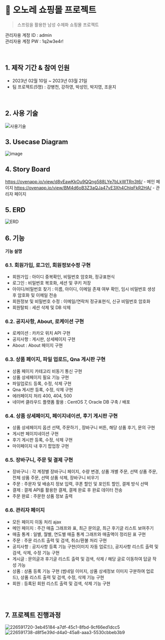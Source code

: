 # :pushpin: 오노레 쇼핑몰 프로젝트
>스프링을 활용한 남성 수제화 쇼핑몰 프로젝트

관리자용 계정 ID : admin
</br>
관리자용 계정 PW : 1q2w3e4r!

</br>

## 1. 제작 기간 & 참여 인원
- 2023년 02월 10일 ~ 2023년 03월 21일
- 팀 프로젝트(5명) : 강병천, 강하영, 박성민, 박지영, 조윤지
</br>

## 2. 사용 기술
![사용기술](https://user-images.githubusercontent.com/114713801/226496252-a55c3ce5-4c9b-4da1-9c2d-58bbcb974bbc.png)
</br>

## 3. Usecase Diagram
![image](https://user-images.githubusercontent.com/118063903/218922203-fb179f0b-58ae-49ad-a4a4-7a5bae93c799.png)
</br>

## 4. Story Board
  https://ovenapp.io/view/d8vEawKkOu9QQng588LYe7bLkWTRn3t6/ - 메인 페이지
  https://ovenapp.io/view/BM4d6oB3Z3aQJa47vE3Xh4ChlqFkR2HA/ - 관리자 페이지
</br>

## 5. ERD 
![ERD](https://user-images.githubusercontent.com/114713801/226496272-330dd99d-7f66-4dd2-9799-dd183744835b.png)
</br>

## 6. 기능
<summary><b>기능 설명</b></summary>

### 6.1. 회원가입, 로그인, 회원정보수정 구현
  - 회원가입 : 아이디 중복확인, 비밀번호 암호화, 정규표현식
  - 로그인 : 비밀번호 복호화, 세션 및 쿠키 저장
  - 아이디/비밀번호 찾기 : 이름, 아이디, 이메일 존재 여부 확인, 임시 비밀번호 생성 후 암호화 및 이메일 전송
  - 회원정보 및 비밀번호 수정 : 이메일/연락처 정규표현식, 신규 비밀번호 암호화
  - 회원탈퇴 : 세션 삭제 및 DB 삭제

### 6.2. 공지사항, About, 로케이션 구현
  - 로케이션 : 카카오 위치 API 구현 
  - 공지사항 : 게시판, 상세페이지 구현
  - About : About 페이지 구현
 
### 6.3. 상품 페이지, 파일 업로드, Qna 게시판 구현
  - 상품 페이지 카테고리 비동기 통신 구현
  - 상품 상세페이지 필요 기능 구현
  - 파일업로드 등록, 수정, 삭제 구현
  - Qna 게시판 등록, 수정, 삭제 구현
  - 에러페이지 처리 400, 404, 500
  - 네이버 클라우드 플랫폼 활용 : CentOS 7, Oracle DB 구축 / 배포
 
### 6.4. 상품 상세페이지, 페이지네이션, 후기 게시판 구현
  - 상품 상세페이지 옵션 선택, 주문하기 , 장바구니 버튼, 해당 상품 후기, 문의 구현
  - 게시판 페이지네이션 구현
  - 후기 게시판 등록, 수정, 삭제 구현
  - 마이페이지 내 후기 팝업창 구현
 
### 6.5. 장바구니, 주문 및 결제 구현
  - 장바구니 : 각 계정별 장바구니 페이지, 수량 변경, 상품 개별 주문, 선택 상품 주문, 전체 상품 주문, 선택 상품 삭제, 장바구니 비우기
  - 주문 : 주문자 및 배송지 정보 입력, 쿠폰 할인 및 포인트 할인, 결제 방식 선택
  - 결제 : 결제 API를 활용한 결제, 결제 완료 후 완료 데이터 전송
  - 주문 완료 : 주문한 상품 정보 출력

### 6.6. 관리자 페이지
  - 모든 페이지 이동 처리 ajax
  - 메인 페이지 : 주간 매출 그래프와 표, 최근 문의글, 최근 후기글 리스트 보여주기
  - 매출 통계 : 일별, 월별, 연도별 매출 통계 그래프와 매출액이 정리된 표 구현
  - 주문 : 주문 리스트 출력 및 검색, 취소/환불 처리 구현
  - 공지사항 : 공지사항 등록 기능 구현(이미지 자동 업로드), 공지사항 리스트 출력 및 검색, 삭제, 수정 기능 구현
  - 게시글 : 문의글과 후기글 리스트 출력 및 검색, 삭제 / 해당 글로 이동하여 답글 작성 가능
  - 상품 : 상품 등록 기능 구현 (썸네일 이미지, 상품 상세정보 이미지 구분하여 업로드), 상품 리스트 출력 및 검색, 수정, 삭제 기능 구현
  - 회원 : 등록된 회원 리스트 출력 및 검색, 삭제 기능 구현

 <br>
 

</br>

## 7. 프로젝트 진행과정
![226591720-3eb45184-a7df-45c1-8fbd-9cf66ed1dcc5](https://user-images.githubusercontent.com/119827171/229508873-46f5a9e4-335e-4f6d-a271-e03c22435553.png)
![226591738-d8f5e39d-d4a0-45a8-aaa3-5530cbbeb3b9](https://user-images.githubusercontent.com/119827171/229508893-4fa7c1a3-0531-4f00-8c55-39e820382062.png)

<br>

